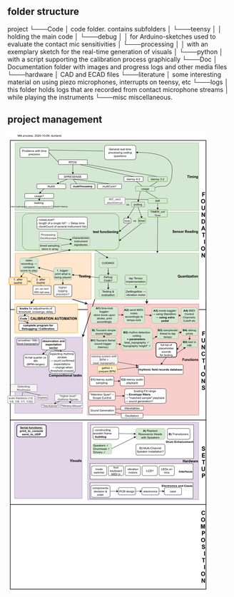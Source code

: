 ## folder structure

project
└───Code
│       code folder. contains subfolders 
│	└───teensy
│	│	holding the main code
│	└───debug
│	│	for Arduino-sketches used to evaluate the contact mic sensitivities
│	└───processing
│	│	with an exemplary sketch for the real-time generation of visuals
│	└───python
│		with a script supporting the calibration process graphically
└───Doc
│       Documentation folder with images and progress logs and other media files
└───hardware
│	CAD and ECAD files
└───literature
│	some interesting material on using piezo microphones, interrupts on teensy, etc
└───logs
│	this folder holds logs that are recorded from contact microphone streams
│	while playing the instruments
└───misc
	miscellaneous.

## project management

![overview of my Master Project Progress. Working Title: "SUPER MUSCLE"](Doc/MA_progress-current.png)
